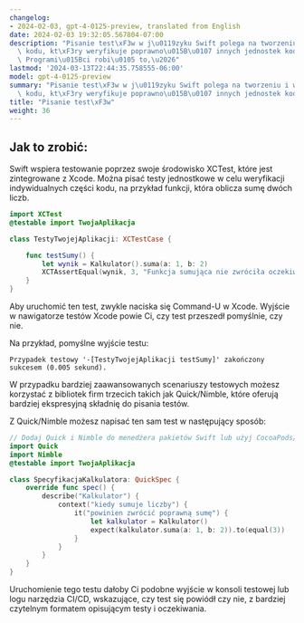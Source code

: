 ```yaml
---
changelog:
- 2024-02-03, gpt-4-0125-preview, translated from English
date: 2024-02-03 19:32:05.567804-07:00
description: "Pisanie test\xF3w w j\u0119zyku Swift polega na tworzeniu i wykonywaniu\
  \ kodu, kt\xF3ry weryfikuje poprawno\u015B\u0107 innych jednostek kodu w aplikacji.\
  \ Programi\u015Bci robi\u0105 to,\u2026"
lastmod: '2024-03-13T22:44:35.758555-06:00'
model: gpt-4-0125-preview
summary: "Pisanie test\xF3w w j\u0119zyku Swift polega na tworzeniu i wykonywaniu\
  \ kodu, kt\xF3ry weryfikuje poprawno\u015B\u0107 innych jednostek kodu w aplikacji."
title: "Pisanie test\xF3w"
weight: 36
---
```


## Jak to zrobić:
Swift wspiera testowanie poprzez swoje środowisko XCTest, które jest zintegrowane z Xcode. Można pisać testy jednostkowe w celu weryfikacji indywidualnych części kodu, na przykład funkcji, która oblicza sumę dwóch liczb.

```swift
import XCTest
@testable import TwojaAplikacja

class TestyTwojejAplikacji: XCTestCase {

    func testSumy() {
        let wynik = Kalkulator().suma(a: 1, b: 2)
        XCTAssertEqual(wynik, 3, "Funkcja sumująca nie zwróciła oczekiwanej wartości.")
    }
}
```

Aby uruchomić ten test, zwykle naciska się Command-U w Xcode. Wyjście w nawigatorze testów Xcode powie Ci, czy test przeszedł pomyślnie, czy nie.

Na przykład, pomyślne wyjście testu:
```
Przypadek testowy '-[TestyTwojejAplikacji testSumy]' zakończony sukcesem (0.005 sekund).
```

W przypadku bardziej zaawansowanych scenariuszy testowych możesz korzystać z bibliotek firm trzecich takich jak Quick/Nimble, które oferują bardziej ekspresyjną składnię do pisania testów.

Z Quick/Nimble możesz napisać ten sam test w następujący sposób:

```swift
// Dodaj Quick i Nimble do menedżera pakietów Swift lub użyj CocoaPods/Carthage, aby je zainstalować
import Quick
import Nimble
@testable import TwojaAplikacja

class SpecyfikacjaKalkulatora: QuickSpec {
    override func spec() {
        describe("Kalkulator") {
            context("kiedy sumuje liczby") {
                it("powinien zwrócić poprawną sumę") {
                    let kalkulator = Kalkulator()
                    expect(kalkulator.suma(a: 1, b: 2)).to(equal(3))
                }
            }
        }
    }
}
```

Uruchomienie tego testu dałoby Ci podobne wyjście w konsoli testowej lub logu narzędzia CI/CD, wskazujące, czy test się powiódł czy nie, z bardziej czytelnym formatem opisującym testy i oczekiwania.
